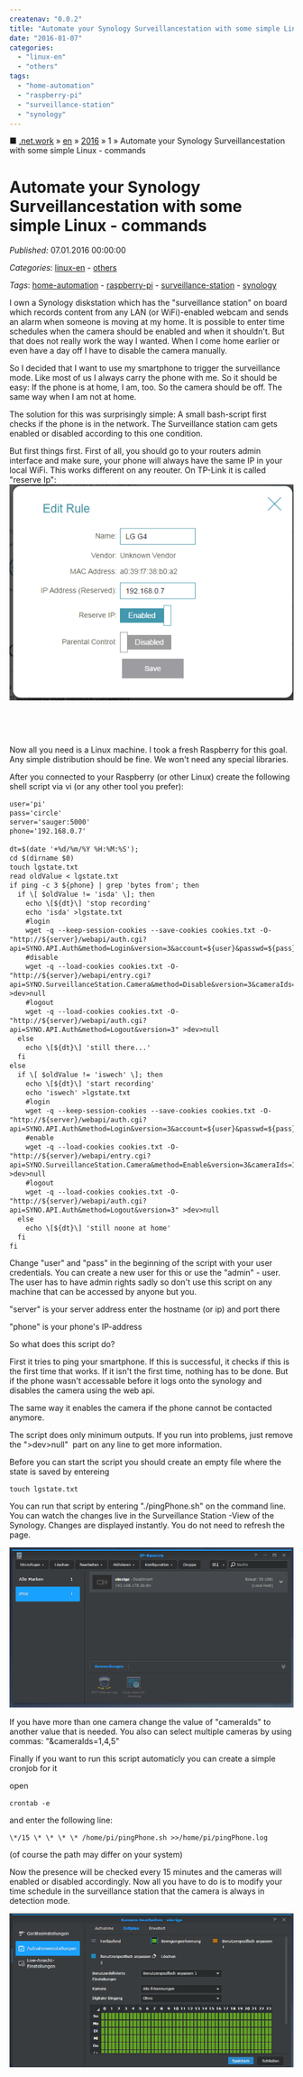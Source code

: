 ```yaml
---
createnav: "0.0.2"
title: "Automate your Synology Surveillancestation with some simple Linux - commands"
date: "2016-01-07"
categories: 
  - "linux-en"
  - "others"
tags: 
  - "home-automation"
  - "raspberry-pi"
  - "surveillance-station"
  - "synology"
---
```

■ [.net.work](/) » [en](/en) » [2016](/en#2016)  » 1 » Automate your Synology Surveillancestation with some simple Linux - commands

# Automate your Synology Surveillancestation with some simple Linux - commands
_Published:_ 07.01.2016 00:00:00

_Categories_: [linux-en](/en/categories#linux-en) - [others](/en/categories#others)

_Tags_: [home-automation](/en/tags#home-automation) - [raspberry-pi](/en/tags#raspberry-pi) - [surveillance-station](/en/tags#surveillance-station) - [synology](/en/tags#synology)


I own a Synology diskstation which has the "surveillance station" on board which records content from any LAN (or WiFi)-enabled webcam and sends an alarm when someone is moving at my home. It is possible to enter time schedules when the camera should be enabled and when it shouldn't. But that does not really work the way I wanted. When I come home earlier or even have a day off I have to disable the camera manually.

So I decided that I want to use my smartphone to trigger the surveillance mode. Like most of us I always carry the phone with me. So it should be easy: If the phone is at home, I am, too. So the camera should be off. The same way when I am not at home.

The solution for this was surprisingly simple: A small bash-script first checks if the phone is in the network. The Surveillance station cam gets enabled or disabled according to this one condition.

But first things first. First of all, you should go to your routers admin interface and make sure, your phone will always have the same IP in your local WiFi. This works different on any reouter. On TP-Link it is called "reserve Ip":[![Reserve IP TPLink](images/reserveip.png)](http://dotnet.work/wp-content/uploads/2016/01/reserveip.png)

 

 

Now all you need is a Linux machine. I took a fresh Raspberry for this goal. Any simple distribution should be fine. We won't need any special libraries.

After you connected to your Raspberry (or other Linux) create the following shell script via vi (or any other tool you prefer):
```
user='pi'
pass='circle'
server='sauger:5000'
phone='192.168.0.7'

dt=$(date '+%d/%m/%Y %H:%M:%S');
cd $(dirname $0)
touch lgstate.txt
read oldValue < lgstate.txt
if ping -c 3 ${phone} | grep 'bytes from'; then
  if \[ $oldValue != 'isda' \]; then
    echo \[${dt}\] 'stop recording'
    echo 'isda' >lgstate.txt
    #login
    wget -q --keep-session-cookies --save-cookies cookies.txt -O- "http://${server}/webapi/auth.cgi?api=SYNO.API.Auth&method=Login&version=3&account=${user}&passwd=${pass}"
    #disable
    wget -q --load-cookies cookies.txt -O- "http://${server}/webapi/entry.cgi?api=SYNO.SurveillanceStation.Camera&method=Disable&version=3&cameraIds=1" >dev>null
    #logout
    wget -q --load-cookies cookies.txt -O- "http://${server}/webapi/auth.cgi?api=SYNO.API.Auth&method=Logout&version=3" >dev>null
  else
    echo \[${dt}\] 'still there...'
  fi
else
  if \[ $oldValue != 'iswech' \]; then
    echo \[${dt}\] 'start recording'
    echo 'iswech' >lgstate.txt
    #login
    wget -q --keep-session-cookies --save-cookies cookies.txt -O- "http://${server}/webapi/auth.cgi?api=SYNO.API.Auth&method=Login&version=3&account=${user}&passwd=${pass}"
    #enable
    wget -q --load-cookies cookies.txt -O- "http://${server}/webapi/entry.cgi?api=SYNO.SurveillanceStation.Camera&method=Enable&version=3&cameraIds=1" >dev>null
    #logout
    wget -q --load-cookies cookies.txt -O- "http://${server}/webapi/auth.cgi?api=SYNO.API.Auth&method=Logout&version=3" >dev>null
  else
    echo \[${dt}\] 'still noone at home'
  fi
fi
```
Change "user" and "pass" in the beginning of the script with your user credentials. You can create a new user for this or use the "admin" - user. The user has to have admin rights sadly so don't use this script on any machine that can be accessed by anyone but you.

"server" is your server address enter the hostname (or ip) and port there

"phone" is your phone's IP-address

So what does this script do?

First it tries to ping your smartphone. If this is successful, it checks if this is the first time that works. If it isn't the first time, nothing has to be done. But if the phone wasn't accessable before it logs onto the synology and disables the camera using the web api.

The same way it enables the camera if the phone cannot be contacted anymore.

The script does only minimum outputs. If you run into problems, just remove the ">dev>null"  part on any line to get more information.

Before you can start the script you should create an empty file where the state is saved by entereing
```
touch lgstate.txt
```

You can run that script by entering "./pingPhone.sh" on the command line. You can watch the changes live in the Surveillance Station -View of the Synology. Changes are displayed instantly. You do not need to refresh the page.

[![cam1](images/cam1.png)](http://dotnet.work/wp-content/uploads/2016/01/cam1.png)

If you have more than one camera change the value of "cameraIds" to another value that is needed. You also can select multiple cameras by using commas: "&cameraIds=1,4,5"

Finally if you want to run this script automaticly you can create a simple cronjob for it

open
```
crontab -e
```

and enter the following line:
```
\*/15 \* \* \* \* /home/pi/pingPhone.sh >>/home/pi/pingPhone.log
```

(of course the path may differ on your system)

Now the presence will be checked every 15 minutes and the cameras will enabled or disabled accordingly. Now all you have to do is to modify your time schedule in the surveillance station that the camera is always in detection mode.

[![cam2](images/cam2.png)](http://dotnet.work/wp-content/uploads/2016/01/cam2.png)
